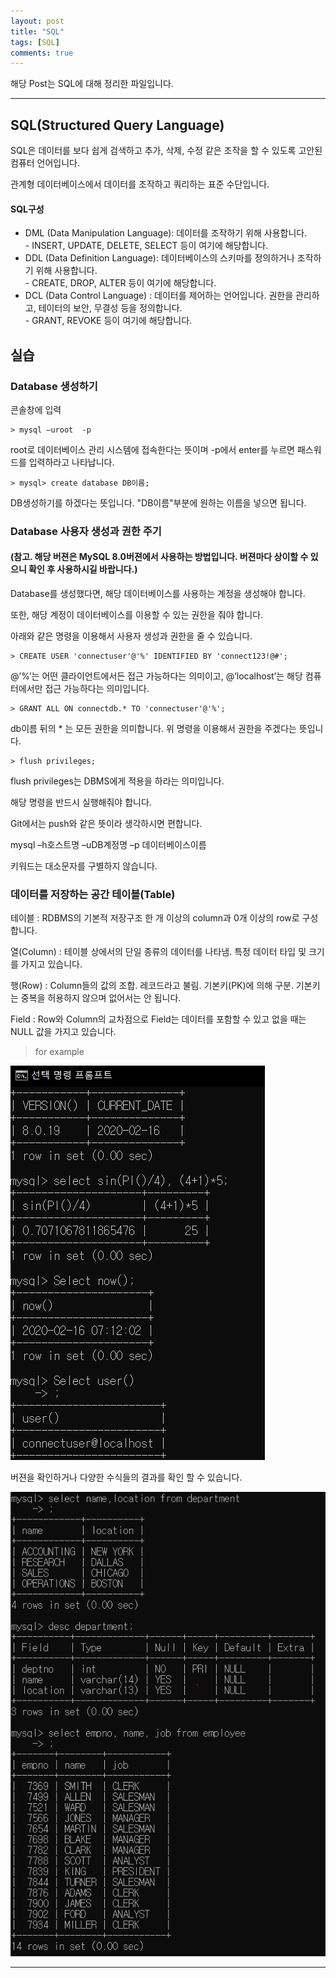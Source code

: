 ```yaml
---
layout: post
title: "SQL"
tags: [SQL]
comments: true
---
```

 
해당 Post는 SQL에 대해 정리한 파일입니다.

---

## SQL(Structured Query Language)

SQL은 데이터를 보다 쉽게 검색하고 추가, 삭제, 수정 같은 조작을 할 수 있도록 고안된 컴퓨터 언어입니다.

관계형 데이터베이스에서 데이터를 조작하고 쿼리하는 표준 수단입니다.

#### SQL구성

<ul>
<li>
DML (Data Manipulation Language): 데이터를 조작하기 위해 사용합니다.<br>
- INSERT, UPDATE, DELETE, SELECT 등이 여기에 해당합니다.
</li>
<li>
DDL (Data Definition Language): 데이터베이스의 스키마를 정의하거나 조작하기 위해 사용합니다.<br>
- CREATE, DROP, ALTER 등이 여기에 해당합니다.
</li>
<li>
DCL (Data Control Language) : 데이터를 제어하는 언어입니다.
권한을 관리하고, 테이터의 보안, 무결성 등을 정의합니다.<br>
- GRANT, REVOKE 등이 여기에 해당합니다.
</li>
</ul>

## 실습

### Database 생성하기

콘솔창에 입력
```
> mysql –uroot  -p 
```
root로 데이터베이스 관리 시스템에 접속한다는 뜻이며 -p에서 enter를 누르면 패스워드를 입력하라고 나타납니다.
```
> mysql> create database DB이름; 
```
DB생성하기를 하겠다는 뜻입니다. "DB이름"부분에 원하는 이름을 넣으면 됩니다.

###  Database 사용자 생성과 권한 주기 
#### (참고. 해당 버젼은 MySQL 8.0버젼에서 사용하는 방법입니다. 버젼마다 상이할 수 있으니 확인 후 사용하시길 바랍니다.)

Database를 생성했다면, 해당 데이터베이스를 사용하는 계정을 생성해야 합니다.

또한, 해당 계정이 데이터베이스를 이용할 수 있는 권한을 줘야 합니다.

아래와 같은 명령을 이용해서 사용자 생성과 권한을 줄 수 있습니다.
```
> CREATE USER 'connectuser'@'%' IDENTIFIED BY 'connect123!@#';
```
@’%’는 어떤 클라이언트에서든 접근 가능하다는 의미이고, @’localhost’는 해당 컴퓨터에서만 접근 가능하다는 의미입니다.
```
> GRANT ALL ON connectdb.* TO 'connectuser'@'%';
```
db이름 뒤의 * 는 모든 권한을 의미합니다. 위 명령을 이용해서 권한을 주겠다는 뜻입니다.
```
> flush privileges;	
```
flush privileges는 DBMS에게 적용을 하라는 의미입니다.

해당 명령을 반드시 실행해줘야 합니다.

Git에서는 push와 같은 뜻이라 생각하시면 편합니다.

mysql –h호스트명 –uDB계정명 –p 데이터베이스이름

키워드는 대소문자를 구별하지 않습니다.

### 데이터를 저장하는 공간 테이블(Table)

테이블 : RDBMS의 기본적 저장구조 한 개 이상의 column과 0개 이상의 row로 구성합니다.

열(Column) : 테이블 상에서의 단일 종류의 데이터를 나타냄. 특정 데이터 타입 및 크기를 가지고 있습니다.

행(Row) : Column들의 값의 조합. 레코드라고 불림. 기본키(PK)에 의해 구분. 기본키는 중복을 허용하지 않으며 없어서는 안 됩니다.

Field : Row와 Column의 교차점으로 Field는 데이터를 포함할 수 있고 없을 때는 NULL 값을 가지고 있습니다. 

> for example

<img src="https://raw.githubusercontent.com/junghyun100/junghyun100.github.io/master/images/SQL%EC%98%88%EC%A0%9C/SQL.PNG" alt="My Image">

버젼을 확인하거나 다양한 수식들의 결과를 확인 할 수 있습니다.

<img src="https://raw.githubusercontent.com/junghyun100/junghyun100.github.io/master/images/SQL%EC%98%88%EC%A0%9C/SQL2.PNG" alt="My Image">


---
